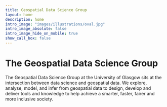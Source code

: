 ```yaml
---
title: Geospatial Data Science Group
layout: home
description: home
intro_image: "images/illustrations/oval.jpg"
intro_image_absolute: false
intro_image_hide_on_mobile: true
show_call_box: false
---
```


# The Geospatial Data Science Group

The Geospatial Data Science Group at the University of Glasgow sits at the intersection between data science and geospatial data. We explore, analyse, model, and infer from geospatial data to design, develop and deliver tools and knowledge to help achieve a smarter, faster, fairer and more inclusive society.
